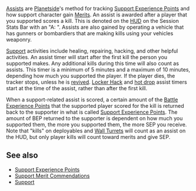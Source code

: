 [Assists](Assist.md) are [Planetside](../etc/PlanetSide.md)'s method for
tracking [Support Experience Points](Support_Experience_Points.md) and how
support character gain [Merits](../merits/Merit_Commendations.md). An assist is
awarded after a player that you supported scores a kill. This is denoted on the
[HUD](../etc/Heads-up_Display.md) on the Session Stats Bar with an "A: ".
Assists are also gained by operating a vehicle that has gunners or bombardiers
that are making kills using your vehicles weaponry.

[Support](../etc/Support.md) activities include healing, repairing, hacking, and
other helpful activities. An assist timer will start after the first kill the
person you supported makes. Any additional kills during this time will also
count as assists. This timer is a minimum of 5 minutes and a maximum of 10
minutes, depending how much you supported the player. If the player dies, the
tracker stops, unless he is [revived](Revive.md).
[Locker Hack](../merits/Locker_Hack.md) and
[hot drop](../merits/Galaxy_Support_Pilot.md) assist timers start at the time of
the assist, rather than after the first kill.

When a support-related assist is scored, a certain amount of the
[Battle Experience Points](Battle_Experience_Points.md) that the supported
player scored for the kill is returned back to the supporter in what is called
[Support Experience Points](Support_Experience_Points.md). The amount of BEP
returned to the supporter is dependent on how much you supported them, the more
you supported them, the more SEP you receive. Note that "kills" on deployables
and [Wall Turrets](../items/Phalanx.md) will count as an assist on the HUD, but
only player kills will count toward merits and give SEP.

## See also

- [Support Experience Points](Support_Experience_Points.md)
- [Support Merit Commendations](../merits/Support_Merit_Commendations.md)
- [Support](../etc/Support.md)


